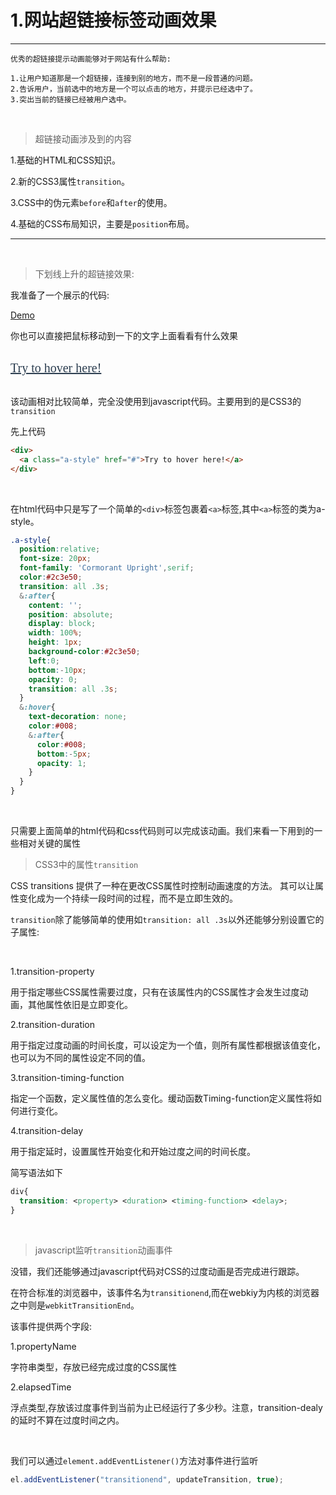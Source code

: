 # 1.网站超链接标签动画效果

***

```
优秀的超链接提示动画能够对于网站有什么帮助:

1.让用户知道那是一个超链接，连接到别的地方，而不是一段普通的问题。
2.告诉用户，当前选中的地方是一个可以点击的地方，并提示已经选中了。
3.突出当前的链接已经被用户选中。
```

<br>

> 超链接动画涉及到的内容

1.基础的HTML和CSS知识。

2.新的CSS3属性`transition`。

3.CSS中的伪元素`before`和`after`的使用。

4.基础的CSS布局知识，主要是`position`布局。

***

<br>

> 下划线上升的超链接效果:

我准备了一个展示的代码:

[Demo](http://jsfiddle.net/JefferyLiang/rptdxhd3/)

你也可以直接把鼠标移动到一下的文字上面看看有什么效果

<br>

<div>
  <a class="a-style" href="#">Try to hover here!</a>
</div>
<style>
.a-style{
  position:relative;
  font-family: 'Cormorant Upright',serif;
  font-size:20px;
  color:#2c3e50;
  transition: all .3s;
}
.a-style:after{
  content: '';
  position: absolute;
  display:block;
  width:100%;
  height:1px;
  left:0px;
  bottom: -10px;
  opacity: 0;
  background-color:#2c3e50;
  transition: all .3s;
}
.a-style:hover{
  text-decoration:none;
  color:#008;
}
.a-style:hover.a-style:after{
  background-color:#008;
  opacity: 1;
  bottom: -5px;
}
</style>

<br>

该动画相对比较简单，完全没使用到javascript代码。主要用到的是CSS3的`transition`

先上代码

```html
<div>
  <a class="a-style" href="#">Try to hover here!</a>
</div>
```

<br>

在html代码中只是写了一个简单的`<div>`标签包裹着`<a>`标签,其中`<a>`标签的类为a-style。

```scss 
.a-style{
  position:relative;
  font-size: 20px;
  font-family: 'Cormorant Upright',serif;
  color:#2c3e50;
  transition: all .3s;
  &:after{
    content: '';
    position: absolute;
    display: block;
    width: 100%;
    height: 1px;
    background-color:#2c3e50;
    left:0;
    bottom:-10px;
    opacity: 0;
    transition: all .3s;
  }
  &:hover{
    text-decoration: none;
    color:#008;
    &:after{
      color:#008;
      bottom:-5px;
      opacity: 1;
    }
  }
}
```

<br>

只需要上面简单的html代码和css代码则可以完成该动画。我们来看一下用到的一些相对关键的属性

> CSS3中的属性`transition`

CSS transitions 提供了一种在更改CSS属性时控制动画速度的方法。 其可以让属性变化成为一个持续一段时间的过程，而不是立即生效的。

`transition`除了能够简单的使用如`transition: all .3s`以外还能够分别设置它的子属性:

<br>

1.transition-property

用于指定哪些CSS属性需要过度，只有在该属性内的CSS属性才会发生过度动画，其他属性依旧是立即变化。

2.transition-duration

用于指定过度动画的时间长度，可以设定为一个值，则所有属性都根据该值变化，也可以为不同的属性设定不同的值。

3.transition-timing-function

指定一个函数，定义属性值的怎么变化。缓动函数Timing-function定义属性将如何进行变化。

4.transition-delay

用于指定延时，设置属性开始变化和开始过度之间的时间长度。

简写语法如下

```css
div{
  transition: <property> <duration> <timing-function> <delay>;
}
```

<br>

> javascript监听`transition`动画事件

没错，我们还能够通过javascript代码对CSS的过度动画是否完成进行跟踪。

在符合标准的浏览器中，该事件名为`transitionend`,而在webkiy为内核的浏览器之中则是`webkitTransitionEnd`。

该事件提供两个字段:

1.propertyName

字符串类型，存放已经完成过度的CSS属性

2.elapsedTime

浮点类型,存放该过度事件到当前为止已经运行了多少秒。注意，transition-dealy的延时不算在过度时间之内。

<br>

我们可以通过`element.addEventListener()`方法对事件进行监听

```javascript
el.addEventListener("transitionend", updateTransition, true);
```